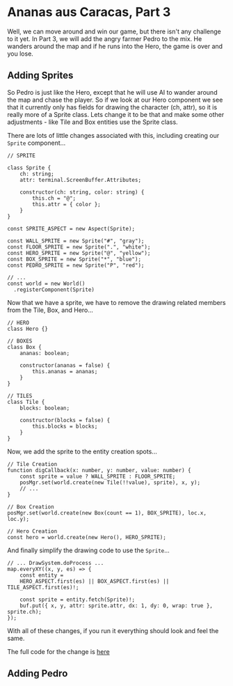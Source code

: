 # Ananas aus Caracas, Part 3

Well, we can move around and win our game, but there isn't any challenge to it yet. In Part 3, we will add the angry farmer Pedro to the mix. He wanders around the map and if he runs into the Hero, the game is over and you lose.

## Adding Sprites

So Pedro is just like the Hero, except that he will use AI to wander around the map and chase the player. So if we look at our Hero component we see that it currently only has fields for drawing the character (ch, attr), so it is really more of a Sprite class. Lets change it to be that and make some other adjustments - like Tile and Box entities use the Sprite class.

There are lots of little changes associated with this, including creating our `Sprite` component...

    // SPRITE

    class Sprite {
        ch: string;
        attr: terminal.ScreenBuffer.Attributes;

        constructor(ch: string, color: string) {
            this.ch = "@";
            this.attr = { color };
        }
    }

    const SPRITE_ASPECT = new Aspect(Sprite);

    const WALL_SPRITE = new Sprite("#", "gray");
    const FLOOR_SPRITE = new Sprite(".", "white");
    const HERO_SPRITE = new Sprite("@", "yellow");
    const BOX_SPRITE = new Sprite("*", "blue");
    const PEDRO_SPRITE = new Sprite("P", "red");

    // ...
    const world = new World()
      .registerComponent(Sprite)

Now that we have a sprite, we have to remove the drawing related members from the Tile, Box, and Hero...

    // HERO
    class Hero {}

    // BOXES
    class Box {
        ananas: boolean;

        constructor(ananas = false) {
            this.ananas = ananas;
        }
    }

    // TILES
    class Tile {
        blocks: boolean;

        constructor(blocks = false) {
            this.blocks = blocks;
        }
    }

Now, we add the sprite to the entity creation spots...

    // Tile Creation
    function digCallback(x: number, y: number, value: number) {
        const sprite = value ? WALL_SPRITE : FLOOR_SPRITE;
        posMgr.set(world.create(new Tile(!!value), sprite), x, y);
        // ...
    }

    // Box Creation
    posMgr.set(world.create(new Box(count == 1), BOX_SPRITE), loc.x, loc.y);

    // Hero Creation
    const hero = world.create(new Hero(), HERO_SPRITE);

And finally simplify the drawing code to use the `Sprite`...

    // ... DrawSystem.doProcess ...
    map.everyXY((x, y, es) => {
        const entity =
        HERO_ASPECT.first(es) || BOX_ASPECT.first(es) || TILE_ASPECT.first(es)!;

        const sprite = entity.fetch(Sprite)!;
        buf.put({ x, y, attr: sprite.attr, dx: 1, dy: 0, wrap: true }, sprite.ch);
    });

With all of these changes, if you run it everything should look and feel the same.

The full code for the change is [here](../part3a.ts)

## Adding Pedro
